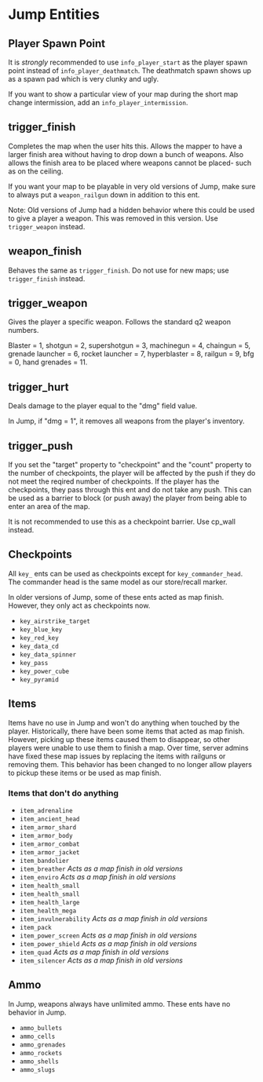 # Jump Entities

## Player Spawn Point
It is *strongly* recommended to use `info_player_start` as the player spawn point instead of `info_player_deathmatch`.  The deathmatch spawn shows up as a spawn pad which is very clunky and ugly.

If you want to show a particular view of your map during the short map change intermission, add an `info_player_intermission`.

## trigger_finish
Completes the map when the user hits this.  Allows the mapper to have a larger finish area without having to drop down a bunch of weapons.  Also allows the finish area to be placed where weapons cannot be placed- such as on the ceiling.

If you want your map to be playable in very old versions of Jump, make sure to always put a `weapon_railgun` down in addition to this ent.

Note: Old versions of Jump had a hidden behavior where this could be used to give a player a weapon.  This was removed in this version.  Use `trigger_weapon` instead.

## weapon_finish
Behaves the same as `trigger_finish`.  Do not use for new maps; use `trigger_finish` instead.

## trigger_weapon
Gives the player a specific weapon.  Follows the standard q2 weapon numbers.

Blaster = 1, shotgun = 2, supershotgun = 3, machinegun = 4, chaingun = 5, grenade launcher = 6, rocket launcher = 7, hyperblaster = 8, railgun = 9, bfg = 0, hand grenades = 11.

## trigger_hurt
Deals damage to the player equal to the "dmg" field value.

In Jump, if "dmg = 1", it removes all weapons from the player's inventory.

## trigger_push
If you set the "target" property to "checkpoint" and the "count" property to the number of checkpoints, the player will be affected by the push if they do not meet the reqired number of checkpoints.  If the player has the checkpoints, they pass through this ent and do not take any push.  This can be used as a barrier to block (or push away) the player from being able to enter an area of the map.

It is not recommended to use this as a checkpoint barrier.  Use cp_wall instead.


## Checkpoints
All `key_` ents can be used as checkpoints except for `key_commander_head`.  The commander head is the same model as our store/recall marker.

In older versions of Jump, some of these ents acted as map finish.  However, they only act as checkpoints now.

- `key_airstrike_target`
- `key_blue_key`
- `key_red_key`
- `key_data_cd`
- `key_data_spinner`
- `key_pass`
- `key_power_cube`
- `key_pyramid`

## Items
Items have no use in Jump and won't do anything when touched by the player.  Historically, there have been some items that acted as map finish.  However, picking up these items caused them to disappear, so other players were unable to use them to finish a map.  Over time, server admins have fixed these map issues by replacing the items with railguns or removing them.  This behavior has been changed to no longer allow players to pickup these items or be used as map finish.

### Items that don't do anything
- `item_adrenaline`
- `item_ancient_head`
- `item_armor_shard`
- `item_armor_body`
- `item_armor_combat`
- `item_armor_jacket`
- `item_bandolier`
- `item_breather` *Acts as a map finish in old versions*
- `item_enviro` *Acts as a map finish in old versions*
- `item_health_small`
- `item_health_small`
- `item_health_large`
- `item_health_mega`
- `item_invulnerability` *Acts as a map finish in old versions*
- `item_pack`
- `item_power_screen` *Acts as a map finish in old versions*
- `item_power_shield` *Acts as a map finish in old versions*
- `item_quad` *Acts as a map finish in old versions*
- `item_silencer` *Acts as a map finish in old versions*


## Ammo
In Jump, weapons always have unlimited ammo.  These ents have no behavior in Jump.
- `ammo_bullets`
- `ammo_cells`
- `ammo_grenades`
- `ammo_rockets`
- `ammo_shells`
- `ammo_slugs`